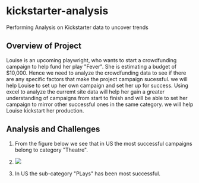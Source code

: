 # kickstarter-analysis
Performing Analysis on Kickstarter data to uncover trends
## Overview of Project

Louise is an upcoming playwright, who wants to start a crowdfunding campaign to help fund her play "Fever". She is estimating a budget of $10,000. 
Hence we need to analyze the crowdfunding data to see if there are any specific factors that make the project campaign sucessful. we will help Louise to 
set up her own campaign and set her up for success. Using excel to analyze the curremt site data will help her gain a greater understanding of campaigns from
start to finish and will be able to set her campaign to mirror other successful ones in the same category. we will help Louise kickstart her production.

## Analysis and Challenges

1. From the figure below we see that in US the most successful campaigns belong to category "Theatre".
2. <img src = "Resources\Data Report">

2. In US the sub-category "PLays" has been most successful.
